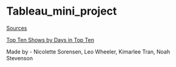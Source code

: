 # Tableau_mini_project





<ins>Sources</ins>

[Top Ten Shows by Days in Top Ten](https://public.tableau.com/app/profile/leo.wheeler/viz/topten-netflix-mostdays/MostDaysinTopTen?publish=yes)

Made by - Nicolette Sorensen, Leo Wheeler, Kimarlee Tran, Noah Stevenson
